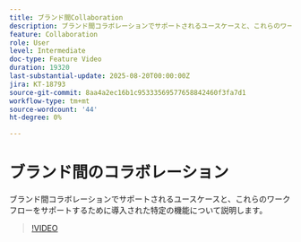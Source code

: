 ```yaml
---
title: ブランド間Collaboration
description: ブランド間コラボレーションでサポートされるユースケースと、これらのワークフローをサポートするために導入された特定の機能について説明します。
feature: Collaboration
role: User
level: Intermediate
doc-type: Feature Video
duration: 19320
last-substantial-update: 2025-08-20T00:00:00Z
jira: KT-18793
source-git-commit: 8aa4a2ec16b1c95333569577658842460f3fa7d1
workflow-type: tm+mt
source-wordcount: '44'
ht-degree: 0%

---
```



# ブランド間のコラボレーション

ブランド間コラボレーションでサポートされるユースケースと、これらのワークフローをサポートするために導入された特定の機能について説明します。

>[!VIDEO](https://video.tv.adobe.com/v/3470936/?learn=on&enablevpops)
